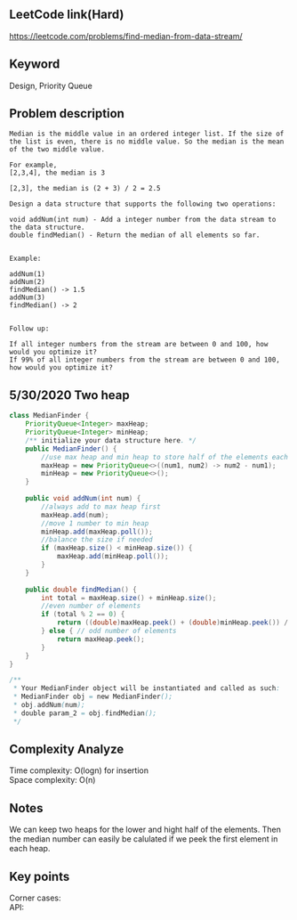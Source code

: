 ## LeetCode link(Hard)
https://leetcode.com/problems/find-median-from-data-stream/

## Keyword
Design, Priority Queue

## Problem description
```
Median is the middle value in an ordered integer list. If the size of the list is even, there is no middle value. So the median is the mean of the two middle value.

For example,
[2,3,4], the median is 3

[2,3], the median is (2 + 3) / 2 = 2.5

Design a data structure that supports the following two operations:

void addNum(int num) - Add a integer number from the data stream to the data structure.
double findMedian() - Return the median of all elements so far.
 

Example:

addNum(1)
addNum(2)
findMedian() -> 1.5
addNum(3) 
findMedian() -> 2
 

Follow up:

If all integer numbers from the stream are between 0 and 100, how would you optimize it?
If 99% of all integer numbers from the stream are between 0 and 100, how would you optimize it?
```

## 5/30/2020 Two heap
```java
class MedianFinder {
    PriorityQueue<Integer> maxHeap;
    PriorityQueue<Integer> minHeap;
    /** initialize your data structure here. */
    public MedianFinder() {
        //use max heap and min heap to store half of the elements each
        maxHeap = new PriorityQueue<>((num1, num2) -> num2 - num1);
        minHeap = new PriorityQueue<>();
    }
    
    public void addNum(int num) {
        //always add to max heap first
        maxHeap.add(num);
        //move 1 number to min heap
        minHeap.add(maxHeap.poll());
        //balance the size if needed
        if (maxHeap.size() < minHeap.size()) {
            maxHeap.add(minHeap.poll());
        }
    }
    
    public double findMedian() {
        int total = maxHeap.size() + minHeap.size();
        //even number of elements
        if (total % 2 == 0) {
            return ((double)maxHeap.peek() + (double)minHeap.peek()) / 2;
        } else { // odd number of elements
            return maxHeap.peek();
        }
    }
}

/**
 * Your MedianFinder object will be instantiated and called as such:
 * MedianFinder obj = new MedianFinder();
 * obj.addNum(num);
 * double param_2 = obj.findMedian();
 */
```

## Complexity Analyze
Time complexity: O(logn) for insertion\
Space complexity: O(n)

## Notes
We can keep two heaps for the lower and hight half of the elements. Then the median number can easily be calulated if we peek the first element in each heap.

## Key points
Corner cases: \
API:
